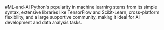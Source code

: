 #ML-and-AI
Python's popularity in machine learning stems from its simple syntax, extensive libraries like TensorFlow and Scikit-Learn, cross-platform flexibility, and a large supportive community, making it ideal for AI development and data analysis tasks.
